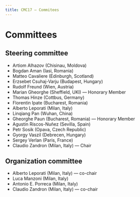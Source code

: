 ```yaml
---
title: CMC17 – Commitees
---
```


Committees
==========

Steering committee
------------------

* Artiom Alhazov (Chisinau, Moldova)
* Bogdan Aman (Iasi, Romania)
* Matteo Cavaliere (Edinburgh, Scotland)
* Erzsebet Csuhaj-Varju (Budapest, Hungary)
* Rudolf Freund (Wien, Austria)
* Marian Gheorghe (Sheffield, UKI) — Honorary Member
* Thomas Hinze (Cottbus, Germany)
* Florentin Ipate (Bucharest, Romania)
* Alberto Leporati (Milan, Italy)
* Linqiang Pan (Wuhan, China)
* Gheorghe Paun (Bucharest, Romania) — Honorary Member
* Agustin Riscos-Nuñez (Sevilla, Spain)
* Petr Sosik (Opava, Czech Republic)
* Gyorgy Vaszil (Debrecen, Hungary)
* Sergey Verlan (Paris, France)
* Claudio Zandron (Milan, Italy) — Chair

Organization committee
----------------------

* Alberto Leporati (Milan, Italy) — co-chair
* Luca Manzoni (Milan, Italy)
* Antonio E. Porreca (Milan, Italy)
* Claudio Zandron (Milan, Italy) — co-chair

